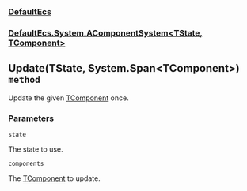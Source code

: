 ### [DefaultEcs](./DefaultEcs.md 'DefaultEcs')
### [DefaultEcs.System.AComponentSystem&lt;TState, TComponent&gt;](./DefaultEcs-System-AComponentSystem-TState-_TComponent-.md 'DefaultEcs.System.AComponentSystem&lt;TState, TComponent&gt;')
## Update(TState, System.Span&lt;TComponent&gt;) `method`
Update the given [TComponent](./DefaultEcs-System-AComponentSystem-TState-_TComponent-.md#DefaultEcs-System-AComponentSystem-TState-_TComponent--TComponent 'TComponent') once.
### Parameters

<a name='DefaultEcs-System-AComponentSystem-TState-_TComponent--Update(TState-_System-Span-TComponent-)-state'></a>
`state`

The state to use.

<a name='DefaultEcs-System-AComponentSystem-TState-_TComponent--Update(TState-_System-Span-TComponent-)-components'></a>
`components`

The [TComponent](./DefaultEcs-System-AComponentSystem-TState-_TComponent-.md#DefaultEcs-System-AComponentSystem-TState-_TComponent--TComponent 'TComponent') to update.
